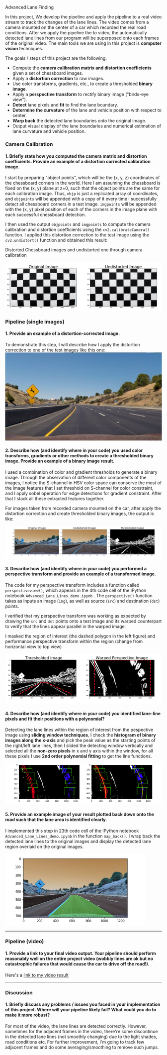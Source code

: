 Advanced Lane Finding

In this project, We develop the pipeline and apply the pipeline to a real video stream to track the changes of the lane lines. The video comes from a camera mounted on the center of a car which recorded the real road conditions. After we apply the pipeline the to video, the automatically detected lane lines from our program will be superposed onto each frames of the original video. The main tools we are using in this project is **computer vision** techniques.

The goals / steps of this project are the following:

* Compute the **camera calibration matrix and distortion coefficients** given a set of chessboard images.
* Apply a **distortion correction** to raw images.
* Use color transforms, gradients, etc., to create a thresholded **binary image**.
* Apply a **perspective transform** to rectify binary image ("birds-eye view").
* **Detect** lane pixels and **fit** to find the lane boundary.
* **Determine the curvature** of the lane and vehicle position with respect to center.
* **Warp back** the detected lane boundaries onto the original image.
* Output visual display of the lane boundaries and numerical estimation of lane curvature and vehicle position.



[image1]: ./output_images/undistort_output.png	"Undistorted"
[image2]: ./output_images/binary_combo.png	"Binary Example"
[image3]: ./output_images/test2.jpg	"original"
[image4]: ./output_images/perspective.png	"Perspective"
[image5]: ./output_images/color_fit_lines.png	"Fit Visual"
[image6]: ./output_images/example_output.png	"Output"
[video1]: ./project_video_output.mp4



### Camera Calibration

#### 1. Briefly state how you computed the camera matrix and distortion coefficients. Provide an example of a distortion corrected calibration image.

I start by preparing "object points", which will be the (x, y, z) coordinates of the chessboard corners in the world. Here I am assuming the chessboard is fixed on the (x, y) plane at z=0, such that the object points are the same for each calibration image.  Thus, `objp` is just a replicated array of coordinates, and `objpoints` will be appended with a copy of it every time I successfully detect all chessboard corners in a test image.  `imgpoints` will be appended with the (x, y) pixel position of each of the corners in the image plane with each successful chessboard detection.  

I then used the output `objpoints` and `imgpoints` to compute the camera calibration and distortion coefficients using the `cv2.calibrateCamera()` function.  I applied this distortion correction to the test image using the `cv2.undistort()` function and obtained this result: 



Distorted Chessboard images and undistorted one through camera calibration

![undistored][image1] 



### Pipeline (single images)

#### 1. Provide an example of a distortion-corrected image.

To demonstrate this step, I will describe how I apply the distortion correction to one of the test images like this one:![original][image3]



#### 2. Describe how (and identify where in your code) you used color transforms, gradients or other methods to create a thresholded binary image.  Provide an example of a binary image result.

I used a combination of color and gradient thresholds to generate a binary image. Through the observation of different color components of the images, I notice the S-channel in HSV color space can conserve the most of the image features that I set threshold on S-channel for color constraint, and I apply sobel operation for edge detections for gradient constraint. After that I stack all these extracted features together.

For images taken from recorded camera mounted on the car,  after apply the distortion correction and create thresholded binary images, the output is like:

![binary images][image2]

#### 3. Describe how (and identify where in your code) you performed a perspective transform and provide an example of a transformed image.

The code for my perspective transform includes a function called `perspectiveview()`, which appears in  the 4th code cell of the IPython notebook `Advanced_Lane_Lines_demo.ipynb` . The `perspective()` function takes as inputs an image (`img`), as well as source (`src`) and destination (`dst`) points.  

I verified that my perspective transform was working as expected by drawing the `src` and `dst` points onto a test image and its warped counterpart to verify that the lines appear parallel in the warped image.

I masked the region of interest (the dashed polygon in the left figure) and performance perspective transform within the region (change from horizontal view to top view)

![perspective_transform][image4]

#### 4. Describe how (and identify where in your code) you identified lane-line pixels and fit their positions with a polynomial?

Detecting the lane lines within the region of interest from the pespective image using **sliding window techniques**, I check the **histogram of binary images along the x-axis** and pick the peak value as the starting points of the right/left lane lines, then I slided the detecting window vertically and selected all the **non-zero pixels** in x and y axis within the window, for all these pixels I use **2nd order polynomial fitting** to get the line functions.

![fit lane][image5]



#### 5. Provide an example image of your result plotted back down onto the road such that the lane area is identified clearly.

I implemented this step in  23th code cell of the IPython notebook `Advanced_Lane_Lines_demo.ipynb`  in the function `map_back()`. I wrap back the detected lane lines to the original images and display the detected lane region overlaid on the original images.

![output][image6]

------

### Pipeline (video)

#### 1. Provide a link to your final video output.  Your pipeline should perform reasonably well on the entire project video (wobbly lines are ok but no catastrophic failures that would cause the car to drive off the road!).

Here's a [link to my video result](./project_video_output.mp4)

------

### Discussion

#### 1. Briefly discuss any problems / issues you faced in your implementation of this project.  Where will your pipeline likely fail?  What could you do to make it more robust?

For most of the video, the lane lines are detected correctly. However, sometimes for the adjacent frames in the video, there're some discontinue in the detected lane lines (not smoothly changing) due to the light shades, road conditions etc.  For further improvement, I'm going to track few adjacent frames and do some averaging/smoothing to remove such jumps.
